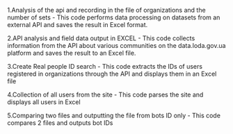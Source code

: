 1.Analysis of the api and recording in the file of organizations and the number of sets - This code performs data processing on datasets from an external API and saves the result in Excel format.

2.API analysis and field data output in EXCEL - This code collects information from the API about various communities on the data.loda.gov.ua platform and saves the result to an Excel file.

3.Create Real people ID search - This code extracts the IDs of users registered in organizations through the API and displays them in an Excel file

4.Collection of all users from the site - This code parses the site and displays all users in Excel

5.Comparing two files and outputting the file from bots ID only - This code compares 2 files and outputs bot IDs
